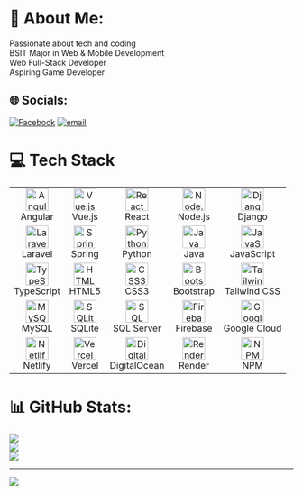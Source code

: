 # 💫 About Me:
Passionate about tech and coding<br>BSIT Major in Web & Mobile Development<br>Web Full-Stack Developer<br>Aspiring Game Developer


## 🌐 Socials:
[![Facebook](https://img.shields.io/badge/Facebook-%231877F2.svg?logo=Facebook&logoColor=white)](https://facebook.com/https://www.facebook.com/kean.lucas2/) [![email](https://img.shields.io/badge/Email-D14836?logo=gmail&logoColor=white)](mailto:lucas.kean.bsit@gmail.com) 

# 💻 Tech Stack  

<table>
  <tr>
    <td align="center"><img src="https://cdn.jsdelivr.net/gh/devicons/devicon/icons/angular/angular-original.svg" height="40" alt="Angular"/><br>Angular</td>
    <td align="center"><img src="https://cdn.jsdelivr.net/gh/devicons/devicon/icons/vuejs/vuejs-original.svg" height="40" alt="Vue.js"/><br>Vue.js</td>
    <td align="center"><img src="https://cdn.jsdelivr.net/gh/devicons/devicon/icons/react/react-original.svg" height="40" alt="React"/><br>React</td>
    <td align="center"><img src="https://cdn.jsdelivr.net/gh/devicons/devicon/icons/nodejs/nodejs-original.svg" height="40" alt="Node.js"/><br>Node.js</td>
    <td align="center"><img src="https://cdn.jsdelivr.net/gh/devicons/devicon/icons/django/django-plain.svg" height="40" alt="Django"/><br>Django</td>
  </tr>
  <tr>
    <td align="center"><img src="https://cdn.jsdelivr.net/gh/devicons/devicon/icons/laravel/laravel-original.svg" height="40" alt="Laravel"/><br>Laravel</td>
    <td align="center"><img src="https://cdn.jsdelivr.net/gh/devicons/devicon/icons/spring/spring-original.svg" height="40" alt="Spring"/><br>Spring</td>
    <td align="center"><img src="https://cdn.jsdelivr.net/gh/devicons/devicon/icons/python/python-original.svg" height="40" alt="Python"/><br>Python</td>
    <td align="center"><img src="https://cdn.jsdelivr.net/gh/devicons/devicon/icons/java/java-original.svg" height="40" alt="Java"/><br>Java</td>
    <td align="center"><img src="https://cdn.jsdelivr.net/gh/devicons/devicon/icons/javascript/javascript-original.svg" height="40" alt="JavaScript"/><br>JavaScript</td>
  </tr>
  <tr>
    <td align="center"><img src="https://cdn.jsdelivr.net/gh/devicons/devicon/icons/typescript/typescript-original.svg" height="40" alt="TypeScript"/><br>TypeScript</td>
    <td align="center"><img src="https://cdn.jsdelivr.net/gh/devicons/devicon/icons/html5/html5-original.svg" height="40" alt="HTML5"/><br>HTML5</td>
    <td align="center"><img src="https://cdn.jsdelivr.net/gh/devicons/devicon/icons/css3/css3-original.svg" height="40" alt="CSS3"/><br>CSS3</td>
    <td align="center"><img src="https://cdn.jsdelivr.net/gh/devicons/devicon/icons/bootstrap/bootstrap-original.svg" height="40" alt="Bootstrap"/><br>Bootstrap</td>
    <td align="center"><img src="https://cdn.jsdelivr.net/gh/devicons/devicon/icons/tailwindcss/tailwindcss-original.svg" height="40" alt="Tailwind CSS"/><br>Tailwind CSS</td>
  </tr>
  <tr>
    <td align="center"><img src="https://cdn.jsdelivr.net/gh/devicons/devicon/icons/mysql/mysql-original.svg" height="40" alt="MySQL"/><br>MySQL</td>
    <td align="center"><img src="https://cdn.jsdelivr.net/gh/devicons/devicon/icons/sqlite/sqlite-original.svg" height="40" alt="SQLite"/><br>SQLite</td>
    <td align="center"><img src="https://cdn.jsdelivr.net/gh/devicons/devicon/icons/microsoftsqlserver/microsoftsqlserver-plain.svg" height="40" alt="SQL Server"/><br>SQL Server</td>
    <td align="center"><img src="https://cdn.jsdelivr.net/gh/devicons/devicon/icons/firebase/firebase-plain.svg" height="40" alt="Firebase"/><br>Firebase</td>
    <td align="center"><img src="https://cdn.jsdelivr.net/gh/devicons/devicon/icons/googlecloud/googlecloud-original.svg" height="40" alt="Google Cloud"/><br>Google Cloud</td>
  </tr>
  <tr>
    <td align="center"><img src="https://cdn.jsdelivr.net/gh/devicons/devicon/icons/netlify/netlify-original.svg" height="40" alt="Netlify"/><br>Netlify</td>
    <td align="center"><img src="https://cdn.jsdelivr.net/gh/devicons/devicon/icons/vercel/vercel-original.svg" height="40" alt="Vercel"/><br>Vercel</td>
    <td align="center"><img src="https://cdn.jsdelivr.net/gh/devicons/devicon/icons/digitalocean/digitalocean-original.svg" height="40" alt="DigitalOcean"/><br>DigitalOcean</td>
    <td align="center"><img src="https://cdn.jsdelivr.net/gh/devicons/devicon/icons/render/render-original.svg" height="40" alt="Render"/><br>Render</td>
    <td align="center"><img src="https://cdn.jsdelivr.net/gh/devicons/devicon/icons/npm/npm-original-wordmark.svg" height="40" alt="NPM"/><br>NPM</td>
  </tr>
</table>


# 📊 GitHub Stats:
![](https://github-readme-stats.vercel.app/api?username=kkodachii&theme=dark&hide_border=false&include_all_commits=true&count_private=true)<br/>
![](https://nirzak-streak-stats.vercel.app/?user=kkodachii&theme=dark&hide_border=false)<br/>
![](https://github-readme-stats.vercel.app/api/top-langs/?username=kkodachii&theme=dark&hide_border=false&include_all_commits=true&count_private=true&layout=compact)

---
[![](https://visitcount.itsvg.in/api?id=kkodachii&icon=0&color=0)](https://visitcount.itsvg.in)

<!-- Proudly created with GPRM ( https://gprm.itsvg.in ) -->

